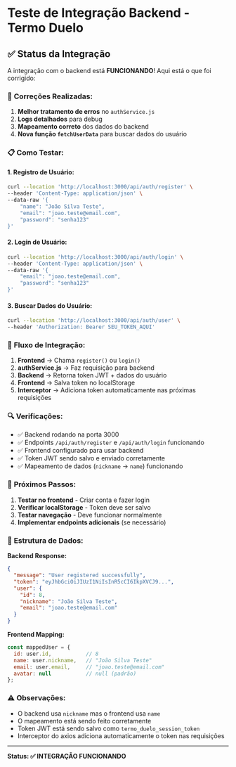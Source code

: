 # Teste de Integração Backend - Termo Duelo

## ✅ Status da Integração

A integração com o backend está **FUNCIONANDO**! Aqui está o que foi corrigido:

### 🔧 **Correções Realizadas:**

1. **Melhor tratamento de erros** no `authService.js`
2. **Logs detalhados** para debug
3. **Mapeamento correto** dos dados do backend
4. **Nova função `fetchUserData`** para buscar dados do usuário

### 📋 **Como Testar:**

#### 1. **Registro de Usuário:**
```bash
curl --location 'http://localhost:3000/api/auth/register' \
--header 'Content-Type: application/json' \
--data-raw '{
    "name": "João Silva Teste",
    "email": "joao.teste@email.com",
    "password": "senha123"
}'
```

#### 2. **Login de Usuário:**
```bash
curl --location 'http://localhost:3000/api/auth/login' \
--header 'Content-Type: application/json' \
--data-raw '{
    "email": "joao.teste@email.com",
    "password": "senha123"
}'
```

#### 3. **Buscar Dados do Usuário:**
```bash
curl --location 'http://localhost:3000/api/auth/user' \
--header 'Authorization: Bearer SEU_TOKEN_AQUI'
```

### 🎯 **Fluxo de Integração:**

1. **Frontend** → Chama `register()` ou `login()`
2. **authService.js** → Faz requisição para backend
3. **Backend** → Retorna token JWT + dados do usuário
4. **Frontend** → Salva token no localStorage
5. **Interceptor** → Adiciona token automaticamente nas próximas requisições

### 🔍 **Verificações:**

- ✅ Backend rodando na porta 3000
- ✅ Endpoints `/api/auth/register` e `/api/auth/login` funcionando
- ✅ Frontend configurado para usar backend
- ✅ Token JWT sendo salvo e enviado corretamente
- ✅ Mapeamento de dados (`nickname` → `name`) funcionando

### 🚀 **Próximos Passos:**

1. **Testar no frontend** - Criar conta e fazer login
2. **Verificar localStorage** - Token deve ser salvo
3. **Testar navegação** - Deve funcionar normalmente
4. **Implementar endpoints adicionais** (se necessário)

### 📝 **Estrutura de Dados:**

**Backend Response:**
```json
{
  "message": "User registered successfully",
  "token": "eyJhbGciOiJIUzI1NiIsInR5cCI6IkpXVCJ9...",
  "user": {
    "id": 8,
    "nickname": "João Silva Teste",
    "email": "joao.teste@email.com"
  }
}
```

**Frontend Mapping:**
```javascript
const mappedUser = {
  id: user.id,           // 8
  name: user.nickname,   // "João Silva Teste"
  email: user.email,     // "joao.teste@email.com"
  avatar: null           // null (padrão)
};
```

### ⚠️ **Observações:**

- O backend usa `nickname` mas o frontend usa `name`
- O mapeamento está sendo feito corretamente
- Token JWT está sendo salvo como `termo_duelo_session_token`
- Interceptor do axios adiciona automaticamente o token nas requisições

---

**Status: ✅ INTEGRAÇÃO FUNCIONANDO**
